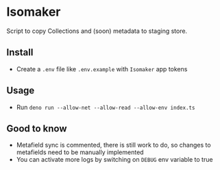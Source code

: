 # Isomaker

Script to copy Collections and (soon) metadata to staging store.

## Install

- Create a `.env` file like `.env.example` with `Isomaker` app tokens

## Usage

- Run `deno run --allow-net --allow-read --allow-env index.ts`

## Good to know

- Metafield sync is commented, there is still work to do, so changes to
  metafields need to be manually implemented
- You can activate more logs by switching on `DEBUG` env variable to true
